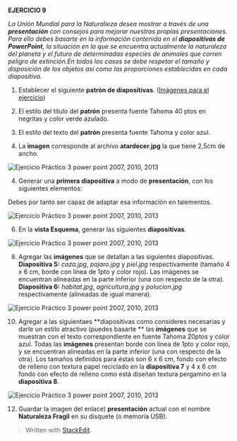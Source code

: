 **EJERCICIO 9**


_La Unión Mundial para la Naturalieza desea mostrar a través de una  **presentación**  con consejos para mejorar nuestras propias presentaciones. Para ello debes basarte en la información contenida en el **diapositivas de PowerPoint**, la situación en la que se encuentra actualmente la naturaleza del planeta y el futuro de determinadas especies de animales que corren peligro de extinción.En todos los casos se debe respetar el tamaño y disposición de los objetos así como las proporciones establecidas en cada diapositiva._

1. Establecer el siguiente **patrón de diapositivas**. ([Imágenes para el ejercicio](https://jsequeiros.com/archivos/computacion/ppt2007/ejppt2007/archivos_ejercicio_3_ppt.zip "Imágenes para el ejercicio práctico Nro 03"))

1.  El estilo del título del  **patrón**  presenta fuente Tahoma 40 ptos en negritas y color verde azulado.
2.  El estilo del texto del  **patrón**  presenta fuente Tahoma y color azul.
3.  La  **imagen**  corresponde al archivo  **atardecer.jpg**  la que tiene 2,5cm de ancho.

![Ejercicio Práctico 3 power point 2007, 2010, 2013](https://jsequeiros.com/archivos/computacion/ppt2007/ejppt2007/img/ejercicio_03_power_point.png)

4.  Generar una  **primera diapositiva**  a modo de  **presentación**, con los siguientes elementos:

Debes por tanto ser capaz de adaptar esa información en talementos.

![Ejercicio Práctico 3 power point 2007, 2010, 2013](https://jsequeiros.com/archivos/computacion/ppt2007/ejppt2007/img/ejercicio_03_power_point_1.png)

6.  En la  **vista Esquema**, generar las siguientes  **diapositivas**.

![Ejercicio Práctico 3 power point 2007, 2010, 2013](https://jsequeiros.com/archivos/computacion/ppt2007/ejppt2007/img/ejercicio_03_power_point_2.png)

8.  Agregar las  **imágenes**  que se detallan a las siguientes diapositivas.  **Diapositiva 5:**  _caza.jpg_,  _pajaro.jpg_  y  _piel.jpg_  respectivamente (tamaño 4 x 6 cm, borde con línea de 1pto y color rojo). Las imágenes se encuentran alineadas en la parte inferior (una con respecto de la otra).  **Diapositiva 6:**  _habitat.jpg_,  _agricultura.jpg_  y  _polucion.jpg_  respectivamente (alineadas de igual manera).

![Ejercicio Práctico 3 power point 2007, 2010, 2013](https://jsequeiros.com/archivos/computacion/ppt2007/ejppt2007/img/ejercicio_03_power_point_3.png)

10.  Agregar a las siguientaes **diapositivas como consideres necesarias y darle un estilo atractivo (puedes basarte ** las **imágenes** que se muestran con el texto correspondiente en fuente Tahoma 20ptos y color azul. Todas las **imágenes** presentan borde con línea de 1pto y color rojo, y se encuentran alineadas en la parte inferior (una con respecto de la otra). Los tamaños definidos para éstas son 6 x 6 cm, fondo con efecto de relleno con textura papel reciclado en la  **diapositiva 7** y 4 x 6 cm fondo con efecto de relleno como está diseñan textura pergamino en la  **diapositiva 8**.

![Ejercicio Práctico 3 power point 2007, 2010, 2013](https://jsequeiros.com/archivos/computacion/ppt2007/ejppt2007/img/ejercicio_03_power_point_4.png)

12.  Guardar la imagen del enlace) **presentación**  actual con el nombre  **Naturaleza Fragil**  en su disquete (o memoria USB).

> Written with [StackEdit](https://stackedit.io/).
<!--stackedit_data:
eyJoaXN0b3J5IjpbLTgxMzg3MjUwNSwtMjA5NDA4NDIzNSwxMj
I3MjY5MDVdfQ==
-->